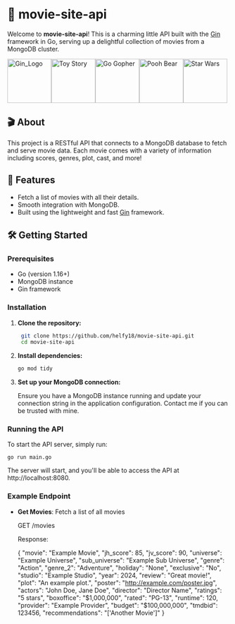 # 🍿 movie-site-api

Welcome to **movie-site-api**! This is a charming little API built with the [Gin](https://gin-gonic.com/) framework in Go, serving up a delightful collection of movies from a MongoDB cluster.


<img src="https://avatars.githubusercontent.com/u/7894478?v=4" alt="Gin_Logo" width=100/><img alt="Toy Story" src="https://stickershop.line-scdn.net/sticonshop/v1/product/5b337485031a671b9c23d56d/iPhone/main.png" width="100" /><img src="https://miro.medium.com/v2/resize:fit:1000/0*YISbBYJg5hkJGcQd.png" alt="Go Gopher" width=100/><img src="https://stickershop.line-scdn.net/sticonshop/v1/product/5c7629e6031a6757b98a21a8/iPhone/main.png?v=3" alt="Pooh Bear" width="100"/><img src="https://stickershop.line-scdn.net/sticonshop/v1/product/5dedd7af031a67c29d105026/iPhone/main.png?v=2" alt="Star Wars" width="100"/>

## 🎬 About

This project is a RESTful API that connects to a MongoDB database to fetch and serve movie data. Each movie comes with a variety of information including scores, genres, plot, cast, and more!

## 🚀 Features

- Fetch a list of movies with all their details.
- Smooth integration with MongoDB.
- Built using the lightweight and fast [Gin](https://gin-gonic.com/) framework.

## 🛠️ Getting Started

### Prerequisites

- Go (version 1.16+)
- MongoDB instance
- Gin framework

### Installation

1. **Clone the repository:**

   ```sh
    git clone https://github.com/helfy18/movie-site-api.git
    cd movie-site-api
   ```

3. **Install dependencies:**
    ```sh
    go mod tidy
    ```

4. **Set up your MongoDB connection:**

    Ensure you have a MongoDB instance running and update your connection string in the application configuration.
   Contact me if you can be trusted with mine.

### Running the API

To start the API server, simply run:

    go run main.go

The server will start, and you'll be able to access the API at http://localhost:8080.

### Example Endpoint

- **Get Movies**: Fetch a list of all movies

    GET /movies

    Response:

    {
        "movie": "Example Movie",
        "jh_score": 85,
        "jv_score": 90,
        "universe": "Example Universe",
        "sub_universe": "Example Sub Universe",
        "genre": "Action",
        "genre_2": "Adventure",
        "holiday": "None",
        "exclusive": "No",
        "studio": "Example Studio",
        "year": 2024,
        "review": "Great movie!",
        "plot": "An example plot.",
        "poster": "http://example.com/poster.jpg",
        "actors": "John Doe, Jane Doe",
        "director": "Director Name",
        "ratings": "5 stars",
        "boxoffice": "$1,000,000",
        "rated": "PG-13",
        "runtime": 120,
        "provider": "Example Provider",
        "budget": "$100,000,000",
        "tmdbid": 123456,
        "recommendations": "['Another Movie']"
    }

